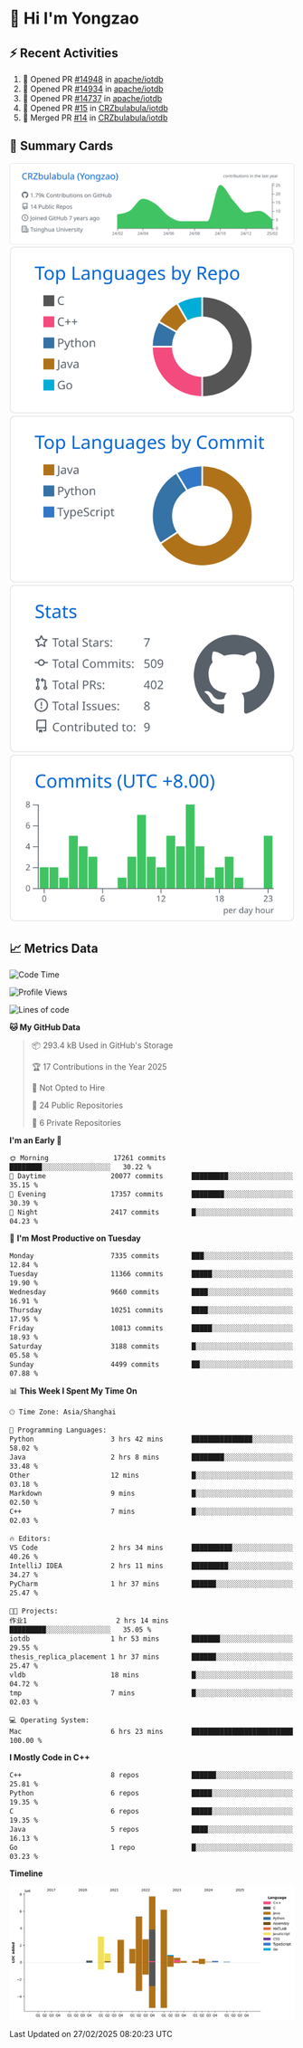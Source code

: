 # 👋 Hi I'm Yongzao

## ⚡ Recent Activities
<!--START_SECTION:activity-->
1. 💪 Opened PR [#14948](https://github.com/apache/iotdb/pull/14948) in [apache/iotdb](https://github.com/apache/iotdb)
2. 💪 Opened PR [#14934](https://github.com/apache/iotdb/pull/14934) in [apache/iotdb](https://github.com/apache/iotdb)
3. 💪 Opened PR [#14737](https://github.com/apache/iotdb/pull/14737) in [apache/iotdb](https://github.com/apache/iotdb)
4. 💪 Opened PR [#15](https://github.com/CRZbulabula/iotdb/pull/15) in [CRZbulabula/iotdb](https://github.com/CRZbulabula/iotdb)
5. 🎉 Merged PR [#14](https://github.com/CRZbulabula/iotdb/pull/14) in [CRZbulabula/iotdb](https://github.com/CRZbulabula/iotdb)
<!--END_SECTION:activity-->

## 🎑 Summary Cards

[![](https://raw.githubusercontent.com/CRZbulabula/CRZbulabula/main/profile-summary-card-output/github/0-profile-details.svg)](https://github.com/vn7n24fzkq/github-profile-summary-cards)
[![](https://raw.githubusercontent.com/CRZbulabula/CRZbulabula/main/profile-summary-card-output/github/1-repos-per-language.svg)](https://github.com/vn7n24fzkq/github-profile-summary-cards) [![](https://raw.githubusercontent.com/CRZbulabula/CRZbulabula/main/profile-summary-card-output/github/2-most-commit-language.svg)](https://github.com/vn7n24fzkq/github-profile-summary-cards)
[![](https://raw.githubusercontent.com/CRZbulabula/CRZbulabula/main/profile-summary-card-output/github/3-stats.svg)](https://github.com/vn7n24fzkq/github-profile-summary-cards) [![](https://raw.githubusercontent.com/CRZbulabula/CRZbulabula/main/profile-summary-card-output/github/4-productive-time.svg)](https://github.com/vn7n24fzkq/github-profile-summary-cards)

## 📈 Metrics Data

<!--START_SECTION:waka-->
![Code Time](http://img.shields.io/badge/Code%20Time-822%20hrs%2046%20mins-blue)

![Profile Views](http://img.shields.io/badge/Profile%20Views-0-blue)

![Lines of code](https://img.shields.io/badge/From%20Hello%20World%20I%27ve%20Written-32.6%20million%20lines%20of%20code-blue)

**🐱 My GitHub Data** 

> 📦 293.4 kB Used in GitHub's Storage 
 > 
> 🏆 17 Contributions in the Year 2025
 > 
> 🚫 Not Opted to Hire
 > 
> 📜 24 Public Repositories 
 > 
> 🔑 6 Private Repositories 
 > 
**I'm an Early 🐤** 

```text
🌞 Morning                17261 commits       ████████░░░░░░░░░░░░░░░░░   30.22 % 
🌆 Daytime                20077 commits       █████████░░░░░░░░░░░░░░░░   35.15 % 
🌃 Evening                17357 commits       ████████░░░░░░░░░░░░░░░░░   30.39 % 
🌙 Night                  2417 commits        █░░░░░░░░░░░░░░░░░░░░░░░░   04.23 % 
```
📅 **I'm Most Productive on Tuesday** 

```text
Monday                   7335 commits        ███░░░░░░░░░░░░░░░░░░░░░░   12.84 % 
Tuesday                  11366 commits       █████░░░░░░░░░░░░░░░░░░░░   19.90 % 
Wednesday                9660 commits        ████░░░░░░░░░░░░░░░░░░░░░   16.91 % 
Thursday                 10251 commits       ████░░░░░░░░░░░░░░░░░░░░░   17.95 % 
Friday                   10813 commits       █████░░░░░░░░░░░░░░░░░░░░   18.93 % 
Saturday                 3188 commits        █░░░░░░░░░░░░░░░░░░░░░░░░   05.58 % 
Sunday                   4499 commits        ██░░░░░░░░░░░░░░░░░░░░░░░   07.88 % 
```


📊 **This Week I Spent My Time On** 

```text
🕑︎ Time Zone: Asia/Shanghai

💬 Programming Languages: 
Python                   3 hrs 42 mins       ███████████████░░░░░░░░░░   58.02 % 
Java                     2 hrs 8 mins        ████████░░░░░░░░░░░░░░░░░   33.48 % 
Other                    12 mins             █░░░░░░░░░░░░░░░░░░░░░░░░   03.18 % 
Markdown                 9 mins              █░░░░░░░░░░░░░░░░░░░░░░░░   02.50 % 
C++                      7 mins              █░░░░░░░░░░░░░░░░░░░░░░░░   02.03 % 

🔥 Editors: 
VS Code                  2 hrs 34 mins       ██████████░░░░░░░░░░░░░░░   40.26 % 
IntelliJ IDEA            2 hrs 11 mins       █████████░░░░░░░░░░░░░░░░   34.27 % 
PyCharm                  1 hr 37 mins        ██████░░░░░░░░░░░░░░░░░░░   25.47 % 

🐱‍💻 Projects: 
作业1                      2 hrs 14 mins       █████████░░░░░░░░░░░░░░░░   35.05 % 
iotdb                    1 hr 53 mins        ███████░░░░░░░░░░░░░░░░░░   29.55 % 
thesis_replica_placement 1 hr 37 mins        ██████░░░░░░░░░░░░░░░░░░░   25.47 % 
vldb                     18 mins             █░░░░░░░░░░░░░░░░░░░░░░░░   04.72 % 
tmp                      7 mins              █░░░░░░░░░░░░░░░░░░░░░░░░   02.03 % 

💻 Operating System: 
Mac                      6 hrs 23 mins       █████████████████████████   100.00 % 
```

**I Mostly Code in C++** 

```text
C++                      8 repos             ██████░░░░░░░░░░░░░░░░░░░   25.81 % 
Python                   6 repos             █████░░░░░░░░░░░░░░░░░░░░   19.35 % 
C                        6 repos             █████░░░░░░░░░░░░░░░░░░░░   19.35 % 
Java                     5 repos             ████░░░░░░░░░░░░░░░░░░░░░   16.13 % 
Go                       1 repo              █░░░░░░░░░░░░░░░░░░░░░░░░   03.23 % 
```



**Timeline**

![Lines of Code chart](https://raw.githubusercontent.com/CRZbulabula/CRZbulabula/main/assets/bar_graph.png)


 Last Updated on 27/02/2025 08:20:23 UTC
<!--END_SECTION:waka-->

